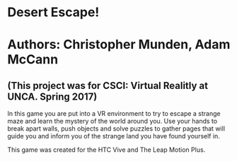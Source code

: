 # Desert Escape!

<h1>
Authors: Christopher Munden, Adam McCann
</h1>

<h2>
(This project was for CSCI: Virtual Realitly at UNCA. Spring 2017)
</h2>
<body>
In this game you are put into a VR environment to try to escape a strange maze and learn the mystery of the world around you. Use your hands to break apart walls, push objects and solve puzzles to gather pages that will guide you and inform you of the strange land you have found yourself in.

This game was created for the HTC Vive and The Leap Motion Plus.
</body>
